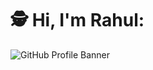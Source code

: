 # 🕵 Hi, I'm Rahul:

![GitHub Profile Banner](https://avatars.githubusercontent.com/u/76610820?v=4)


